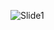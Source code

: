 ![Slide1](https://user-images.githubusercontent.com/77137326/142983531-d7d8841c-e008-4709-bf93-b9a5beb236be.JPG)
